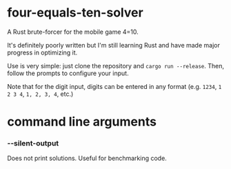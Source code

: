 # four-equals-ten-solver
A Rust brute-forcer for the mobile game 4=10.

It's definitely poorly written but I'm still learning Rust and have made major progress in optimizing it.

Use is very simple: just clone the repository and `cargo run --release`. Then, follow the prompts to configure your input.

Note that for the digit input, digits can be entered in any format (e.g. `1234`, `1 2 3 4`, `1, 2, 3, 4`, etc.)


# command line arguments

### --silent-output
Does not print solutions. Useful for benchmarking code.
